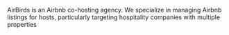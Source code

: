 AirBirds is an Airbnb co-hosting agency. We specialize in managing Airbnb listings for hosts, particularly targeting hospitality companies with multiple properties
